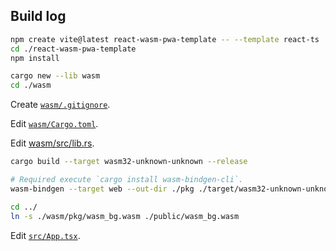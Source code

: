 ## Build log
```sh
npm create vite@latest react-wasm-pwa-template -- --template react-ts
cd ./react-wasm-pwa-template
npm install

cargo new --lib wasm
cd ./wasm
```

Create [`wasm/.gitignore`](./wasm/.gitignore).

Edit [`wasm/Cargo.toml`](./wasm/Cargo.toml).

Edit [wasm/src/lib.rs](./wasm/src/lib.rs).

```sh
cargo build --target wasm32-unknown-unknown --release

# Required execute `cargo install wasm-bindgen-cli`.
wasm-bindgen --target web --out-dir ./pkg ./target/wasm32-unknown-unknown/release/wasm.wasm

cd ../
ln -s ./wasm/pkg/wasm_bg.wasm ./public/wasm_bg.wasm
```

Edit [`src/App.tsx`](./src/App.tsx).
